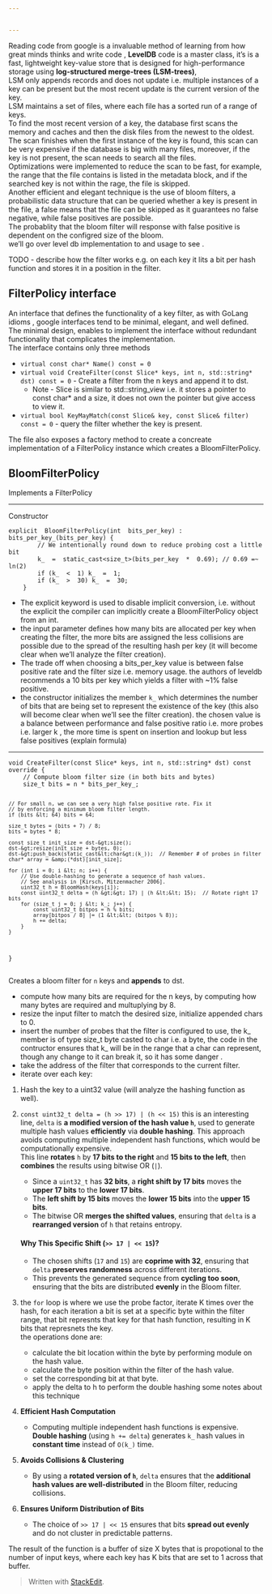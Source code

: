 ```yaml
---


---
```


<p>Reading code from google is a invaluable method of learning from how great minds thinks and write code , <strong>LevelDB</strong>  code is a master class, it’s is a fast, lightweight key-value store that is designed for high-performance storage using <strong>log-structured merge-trees (LSM-trees)</strong>,<br>
LSM only appends records and does not update i.e. multiple instances of a key can be present but the most recent update is the current version of the key.<br>
LSM maintains a set of files, where each file has a sorted run of a range of keys.<br>
To find the most recent version of a key,  the database first scans the memory and caches and then the disk files from the newest to the oldest.<br>
The scan  finishes when the first instance of the key is found, this scan can be very expensive if the database is big with many files, moreover, if the key is not present, the scan needs to search all the files.<br>
Optimizations were implemented to reduce the scan to be fast, for example, the range that the file contains is listed in the metadata block, and if the searched key is not within the rage, the file is skipped.<br>
Another efficient and elegant technique is the use of bloom filters,  a probabilistic data structure that can be queried whether a key is present in the file, a false means that the file can be skipped as it guarantees no false negative, while false positives are possible.<br>
The probablity that the bloom filter will response with false positive is dependent on the configred size of the bloom.<br>
we’ll go over level db implementation to and usage to see .</p>
<p>TODO - describe how the filter works e.g.  on each key it lits a bit per hash function and stores it in a position in the filter.</p>
<h2 id="filterpolicy-interface">FilterPolicy interface</h2>
<p>An interface that defines the functionality of a key filter, as with GoLang idioms , google interfaces tend to be minimal, elegant, and well defined.<br>
The minimal design, enables to implement the interface without redundant functionality that complicates the implementation.<br>
The interface contains only three methods</p>
<ul>
<li><code>virtual const char* Name() const = 0</code></li>
<li><code>virtual void CreateFilter(const Slice* keys, int n, std::string* dst) const = 0</code> - Create a filter from the n keys and append it to dst.
<ul>
<li>Note - Slice is similar to std::string_view i.e. it stores a pointer to const char* and a size, it does not own the pointer but give access to view it.</li>
</ul>
</li>
<li><code>virtual bool KeyMayMatch(const Slice&amp; key, const Slice&amp; filter) const = 0</code> - query the filter whether the key is present.</li>
</ul>
<p>The file also exposes a factory method to create a concreate implementation of a FilterPolicy instance which creates a BloomFilterPolicy.</p>
<h2 id="bloomfilterpolicy">BloomFilterPolicy</h2>
<p>Implements a FilterPolicy</p>
<hr>
<p>Constructor</p>
<pre><code>explicit  BloomFilterPolicy(int  bits_per_key) : bits_per_key_(bits_per_key) {
	    // We intentionally round down to reduce probing cost a little bit
	    k_  =  static_cast&lt;size_t&gt;(bits_per_key  *  0.69); // 0.69 =~ ln(2)
	    if (k_  &lt;  1) k_  =  1;
	    if (k_  &gt;  30) k_  =  30; 
    }
</code></pre>
<ul>
<li>The explicit keyword is used to disable implicit conversion, i.e. without the explicit the compiler can implicitly create a BloomFilterPolicy object from an int.</li>
<li>the input parameter defines how many bits are allocated per key when creating the filter, the more bits are assigned the less collisions are possible due to the spread of the resulting hash per key (it will become clear when we’ll analyze the filter creation).</li>
<li>The trade off when choosing a bits_per_key value is between false positive rate and the filter size i.e. memory usage. the authors of leveldb recommends a 10 bits per key which  yields a filter with ~1% false positive.</li>
<li>the constructor initializes the member <code>k_</code> which determines the number of  bits that are being set to represent the existence of the key (this also will become clear when we’ll see the filter creation). the chosen value is a balance between performance and false positive ratio i.e. more probes i.e. larger k , the more time is spent on insertion and lookup but less false positives (explain formula)</li>
</ul>
<hr>
<pre><code>void CreateFilter(const Slice* keys, int n, std::string* dst) const override {
    // Compute bloom filter size (in both bits and bytes)
    size_t bits = n * bits_per_key_;

    // For small n, we can see a very high false positive rate. Fix it
    // by enforcing a minimum bloom filter length.
    if (bits &lt; 64) bits = 64;

    size_t bytes = (bits + 7) / 8;
    bits = bytes * 8;

    const size_t init_size = dst-&gt;size();
    dst-&gt;resize(init_size + bytes, 0);
    dst-&gt;push_back(static_cast&lt;char&gt;(k_));  // Remember # of probes in filter
    char* array = &amp;(*dst)[init_size];

    for (int i = 0; i &lt; n; i++) {
        // Use double-hashing to generate a sequence of hash values.
        // See analysis in [Kirsch, Mitzenmacher 2006].
        uint32_t h = BloomHash(keys[i]);
        const uint32_t delta = (h &gt;&gt; 17) | (h &lt;&lt; 15);  // Rotate right 17 bits
        for (size_t j = 0; j &lt; k_; j++) {
            const uint32_t bitpos = h % bits;
            array[bitpos / 8] |= (1 &lt;&lt; (bitpos % 8));
            h += delta;
        }
    }
}
</code></pre>
<p>Creates a bloom filter for <code>n</code> keys and <strong>appends</strong> to dst.</p>
<ul>
<li>compute how many bits are required for the n keys, by computing how many bytes are required and multuplying by 8.</li>
<li>resize the input filter to match the desired size, initialize appended chars to 0.</li>
<li>insert the number of probes that the filter is configured to use, the k_ member is of type size_t byte casted to char i.e. a byte, the code in the contructor ensures that k_ will be in the range that a char can represent, though any change to it can break it, so it has some danger .</li>
<li>take the address of the filter that corresponds to the current filter.</li>
<li>iterate over each key:</li>
</ul>
<ol>
<li>
<p>Hash the key to a uint32 value (will analyze the hashing function as well).</p>
</li>
<li>
<p><code>const uint32_t delta = (h &gt;&gt; 17) | (h &lt;&lt; 15)</code> this is an interesting line, <code>delta</code> is <strong>a modified version of the hash value <code>h</code></strong>, used to generate multiple hash values <strong>efficiently</strong> via <strong>double hashing</strong>. This approach avoids computing multiple independent hash functions, which would be computationally expensive.<br>
This line <strong>rotates</strong> <code>h</code> by <strong>17 bits to the right</strong> and <strong>15 bits to the left</strong>, then <strong>combines</strong> the results using bitwise OR (<code>|</code>).</p>
<ul>
<li>Since a <code>uint32_t</code> has <strong>32 bits</strong>, a <strong>right shift by 17 bits</strong> moves the <strong>upper 17 bits</strong> to the <strong>lower 17 bits</strong>.</li>
<li>The <strong>left shift by 15 bits</strong> moves the <strong>lower 15 bits</strong> into the <strong>upper 15 bits</strong>.</li>
<li>The bitwise OR <strong>merges the shifted values</strong>, ensuring that <code>delta</code> is a <strong>rearranged version</strong> of <code>h</code> that retains entropy.</li>
</ul>
<h4 id="why-this-specific-shift--17---15"><strong>Why This Specific Shift (<code>&gt;&gt; 17 | &lt;&lt; 15</code>)?</strong></h4>
<ul>
<li>The chosen shifts (<code>17</code> and <code>15</code>) are <strong>coprime with 32</strong>, ensuring that <code>delta</code> <strong>preserves randomness</strong> across different iterations.</li>
<li>This prevents the generated sequence from <strong>cycling too soon</strong>, ensuring that the bits are distributed <strong>evenly</strong> in the Bloom filter.</li>
</ul>
</li>
<li>
<p>the <code>for</code> loop is where we use the probe factor, iterate K times over the hash, for each iteration a bit is set at a specific byte within the filter range, that bit represnts that key for that hash function, resulting in K bits that represnets the key.<br>
the operations done are:</p>
<ul>
<li>calculate the bit location within the byte by performing module on the hash value.</li>
<li>calculate the byte position within the filter of the hash value.</li>
<li>set the corresponding bit at that byte.</li>
<li>apply the delta to h to perform the double hashing some notes about this technique</li>
</ul>
</li>
<li>
<p><strong>Efficient Hash Computation</strong></p>
<ul>
<li>Computing multiple independent hash functions is expensive. <strong>Double hashing</strong> (using <code>h += delta</code>) generates <code>k_</code> hash values in <strong>constant time</strong> instead of <code>O(k_)</code> time.</li>
</ul>
</li>
<li>
<p><strong>Avoids Collisions &amp; Clustering</strong></p>
<ul>
<li>By using a <strong>rotated version of <code>h</code></strong>, <code>delta</code> ensures that the <strong>additional hash values are well-distributed</strong> in the Bloom filter, reducing collisions.</li>
</ul>
</li>
<li>
<p><strong>Ensures Uniform Distribution of Bits</strong></p>
<ul>
<li>The choice of <code>&gt;&gt; 17 | &lt;&lt; 15</code> ensures that bits <strong>spread out evenly</strong> and do not cluster in predictable patterns.</li>
</ul>
</li>
</ol>
<p>The result of the function is a buffer of size X bytes that is propotional to the number of input keys, where each key has K bits that are set to 1 across that buffer.</p>
<blockquote>
<p>Written with <a href="https://stackedit.io/">StackEdit</a>.</p>
</blockquote>

